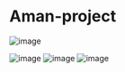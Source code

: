 # Aman-project

![image](https://github.com/tv25/TestDB/assets/73279907/52963ca0-ea1d-4cc3-87a4-8d443ee001f0)

![image](https://github.com/tv25/TestDB/assets/73279907/751acbda-0415-4496-ba2a-55de57fb6841)
![image](https://github.com/tv25/TestDB/assets/73279907/77117d60-e5f5-4b31-b9ae-a9ceb4161abd)
![image](https://github.com/tv25/TestDB/assets/73279907/e54bd48f-b3eb-471f-ab0b-ca75ecc2a853)



